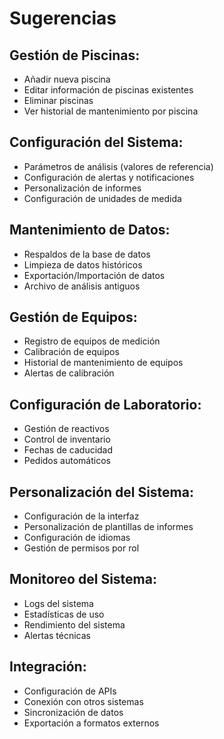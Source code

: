 # Sugerencias

## Gestión de Piscinas:
- Añadir nueva piscina
- Editar información de piscinas existentes
- Eliminar piscinas
- Ver historial de mantenimiento por piscina

## Configuración del Sistema:
- Parámetros de análisis (valores de referencia)
- Configuración de alertas y notificaciones
- Personalización de informes
- Configuración de unidades de medida

## Mantenimiento de Datos:
- Respaldos de la base de datos
- Limpieza de datos históricos
- Exportación/Importación de datos
- Archivo de análisis antiguos

## Gestión de Equipos:
- Registro de equipos de medición
- Calibración de equipos
- Historial de mantenimiento de equipos
- Alertas de calibración

## Configuración de Laboratorio:
- Gestión de reactivos
- Control de inventario
- Fechas de caducidad
- Pedidos automáticos

## Personalización del Sistema:
- Configuración de la interfaz
- Personalización de plantillas de informes
- Configuración de idiomas
- Gestión de permisos por rol

## Monitoreo del Sistema:
- Logs del sistema
- Estadísticas de uso
- Rendimiento del sistema
- Alertas técnicas

## Integración:
- Configuración de APIs
- Conexión con otros sistemas
- Sincronización de datos
- Exportación a formatos externos